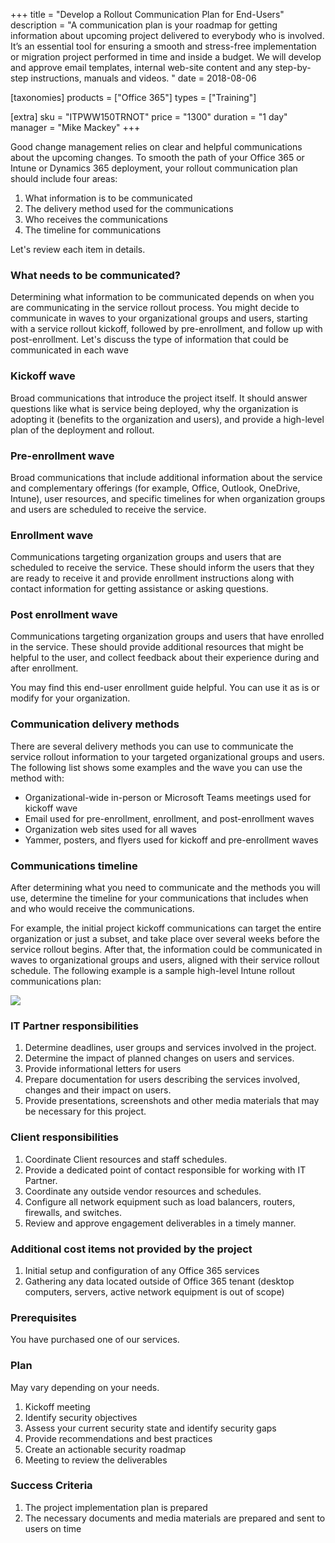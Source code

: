 +++
title = "Develop a Rollout Communication Plan for End-Users"
description = "A communication plan is your roadmap for getting information about upcoming project delivered to everybody who is involved. It’s an essential tool for ensuring a smooth and stress-free implementation or migration project performed in time and inside a budget. We will develop and approve email templates, internal web-site content and any step-by-step instructions, manuals and videos. "
date = 2018-08-06

[taxonomies]
products = ["Office 365"]
types = ["Training"]

[extra]
sku = "ITPWW150TRNOT"
price = "1300"
duration = "1 day"
manager = "Mike Mackey"
+++

Good change management relies on clear and helpful communications about
the upcoming changes. To smooth the path of your Office 365 or Intune or
Dynamics 365 deployment, your rollout communication plan should include
four areas:

1.  What information is to be communicated
2.  The delivery method used for the communications
3.  Who receives the communications
4.  The timeline for communications

Let's review each item in details.

### What needs to be communicated?

Determining what information to be communicated depends on when you are
communicating in the service rollout process. You might decide to
communicate in waves to your organizational groups and users, starting
with a service rollout kickoff, followed by pre-enrollment, and follow
up with post-enrollment. Let's discuss the type of information that
could be communicated in each wave

### Kickoff wave

Broad communications that introduce the project itself. It should answer
questions like what is service being deployed, why the organization is
adopting it (benefits to the organization and users), and provide a
high-level plan of the deployment and rollout.

### Pre-enrollment wave

Broad communications that include additional information about the
service and complementary offerings (for example, Office, Outlook,
OneDrive, Intune), user resources, and specific timelines for when
organization groups and users are scheduled to receive the service.

### Enrollment wave

Communications targeting organization groups and users that are
scheduled to receive the service. These should inform the users that
they are ready to receive it and provide enrollment instructions along
with contact information for getting assistance or asking questions.

### Post enrollment wave

Communications targeting organization groups and users that have
enrolled in the service. These should provide additional resources that
might be helpful to the user, and collect feedback about their
experience during and after enrollment.

You may find this end-user enrollment guide helpful. You can use it as
is or modify for your organization.

### Communication delivery methods

There are several delivery methods you can use to communicate the
service rollout information to your targeted organizational groups and
users. The following list shows some examples and the wave you can use
the method with:

-   Organizational-wide in-person or Microsoft Teams meetings used for
    kickoff wave
-   Email used for pre-enrollment, enrollment, and post-enrollment waves
-   Organization web sites used for all waves
-   Yammer, posters, and flyers used for kickoff and pre-enrollment
    waves

### Communications timeline

After determining what you need to communicate and the methods you will
use, determine the timeline for your communications that includes when
and who would receive the communications.

For example, the initial project kickoff communications can target the
entire organization or just a subset, and take place over several weeks
before the service rollout begins. After that, the information could be
communicated in waves to organizational groups and users, aligned with
their service rollout schedule. The following example is a sample
high-level Intune rollout communications plan:

![](https://o365hq.com/images/221.png)

### IT Partner responsibilities

1.  Determine deadlines, user groups and services involved in the
    project.
2.  Determine the impact of planned changes on users and services.
3.  Provide informational letters for users
4.  Prepare documentation for users describing the services involved,
    changes and their impact on users.
5.  Provide presentations, screenshots and other media materials that
    may be necessary for this project.

### Client responsibilities

1.  Coordinate Client resources and staff schedules.
2.  Provide a dedicated point of contact responsible for working with IT
    Partner.
3.  Coordinate any outside vendor resources and schedules.
4.  Configure all network equipment such as load balancers, routers,
    firewalls, and switches.
5.  Review and approve engagement deliverables in a timely manner.

### Additional cost items not provided by the project

1.  Initial setup and configuration of any Office 365 services
2.  Gathering any data located outside of Office 365 tenant (desktop
    computers, servers, active network equipment is out of scope)

### Prerequisites

You have purchased one of our services.

### Plan

May vary depending on your needs.

1.  Kickoff meeting
2.  Identify security objectives
3.  Assess your current security state and identify security gaps
4.  Provide recommendations and best practices
5.  Create an actionable security roadmap
6.  Meeting to review the deliverables

### Success Criteria

1.  The project implementation plan is prepared
2.  The necessary documents and media materials are prepared and sent to
    users on time